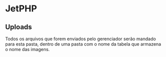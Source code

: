 # JetPHP

## Uploads

Todos os arquivos que forem enviados pelo gerenciador serão mandado para esta pasta, dentro de uma pasta com o nome da tabela que armazena o nome das imagens.